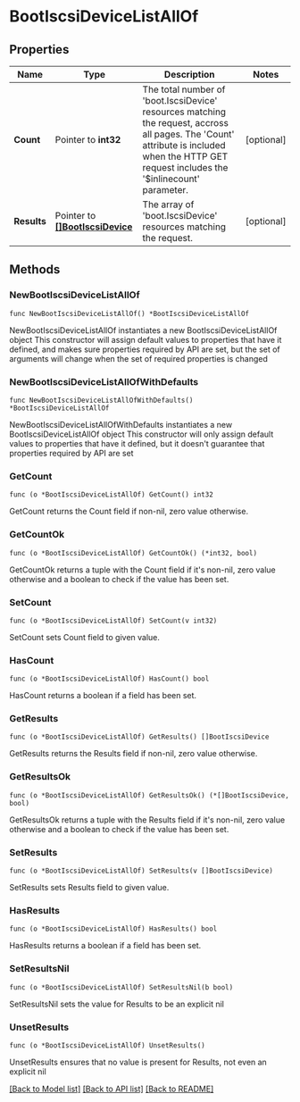 # BootIscsiDeviceListAllOf

## Properties

Name | Type | Description | Notes
------------ | ------------- | ------------- | -------------
**Count** | Pointer to **int32** | The total number of &#39;boot.IscsiDevice&#39; resources matching the request, accross all pages. The &#39;Count&#39; attribute is included when the HTTP GET request includes the &#39;$inlinecount&#39; parameter. | [optional] 
**Results** | Pointer to [**[]BootIscsiDevice**](BootIscsiDevice.md) | The array of &#39;boot.IscsiDevice&#39; resources matching the request. | [optional] 

## Methods

### NewBootIscsiDeviceListAllOf

`func NewBootIscsiDeviceListAllOf() *BootIscsiDeviceListAllOf`

NewBootIscsiDeviceListAllOf instantiates a new BootIscsiDeviceListAllOf object
This constructor will assign default values to properties that have it defined,
and makes sure properties required by API are set, but the set of arguments
will change when the set of required properties is changed

### NewBootIscsiDeviceListAllOfWithDefaults

`func NewBootIscsiDeviceListAllOfWithDefaults() *BootIscsiDeviceListAllOf`

NewBootIscsiDeviceListAllOfWithDefaults instantiates a new BootIscsiDeviceListAllOf object
This constructor will only assign default values to properties that have it defined,
but it doesn't guarantee that properties required by API are set

### GetCount

`func (o *BootIscsiDeviceListAllOf) GetCount() int32`

GetCount returns the Count field if non-nil, zero value otherwise.

### GetCountOk

`func (o *BootIscsiDeviceListAllOf) GetCountOk() (*int32, bool)`

GetCountOk returns a tuple with the Count field if it's non-nil, zero value otherwise
and a boolean to check if the value has been set.

### SetCount

`func (o *BootIscsiDeviceListAllOf) SetCount(v int32)`

SetCount sets Count field to given value.

### HasCount

`func (o *BootIscsiDeviceListAllOf) HasCount() bool`

HasCount returns a boolean if a field has been set.

### GetResults

`func (o *BootIscsiDeviceListAllOf) GetResults() []BootIscsiDevice`

GetResults returns the Results field if non-nil, zero value otherwise.

### GetResultsOk

`func (o *BootIscsiDeviceListAllOf) GetResultsOk() (*[]BootIscsiDevice, bool)`

GetResultsOk returns a tuple with the Results field if it's non-nil, zero value otherwise
and a boolean to check if the value has been set.

### SetResults

`func (o *BootIscsiDeviceListAllOf) SetResults(v []BootIscsiDevice)`

SetResults sets Results field to given value.

### HasResults

`func (o *BootIscsiDeviceListAllOf) HasResults() bool`

HasResults returns a boolean if a field has been set.

### SetResultsNil

`func (o *BootIscsiDeviceListAllOf) SetResultsNil(b bool)`

 SetResultsNil sets the value for Results to be an explicit nil

### UnsetResults
`func (o *BootIscsiDeviceListAllOf) UnsetResults()`

UnsetResults ensures that no value is present for Results, not even an explicit nil

[[Back to Model list]](../README.md#documentation-for-models) [[Back to API list]](../README.md#documentation-for-api-endpoints) [[Back to README]](../README.md)


